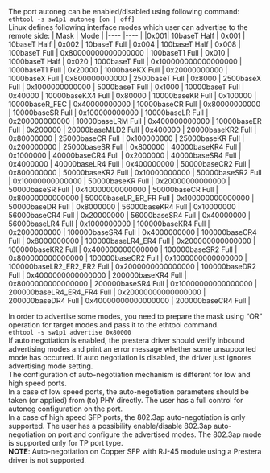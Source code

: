 
The port autoneg can be enabled/disabled using following command:  
`ethtool -s sw1p1 autoneg [on | off]`  
Linux defines following interface modes which user can advertise to the remote side:
| Mask | Mode |
|---- |---- |
|0x001| 10baseT Half |
0x001	|	10baseT Half	|
0x002	|	10baseT Full	|
0x004	|	100baseT Half	|
0x008	|	100baseT Full	|
0x80000000000000000	|	100baseT1 Full	|
0x010	|	1000baseT Half	|
0x020	|	1000baseT Full	|
0x100000000000000000	|	1000baseT1 Full	|
0x20000	|	1000baseKX Full	|
0x20000000000	|	1000baseX Full	|
0x800000000000	|	2500baseT Full	|
0x8000	|	2500baseX Full	|
0x1000000000000	|	5000baseT Full	|
0x1000	|	10000baseT Full	|
0x40000	|	10000baseKX4 Full	|
0x80000	|	10000baseKR Full	|
0x100000	|	10000baseR_FEC	|
0x40000000000	|	10000baseCR  Full	|
0x80000000000	|	10000baseSR  Full	|
0x100000000000	|	10000baseLR  Full	|
0x200000000000	|	10000baseLRM Full	|
0x400000000000	|	10000baseER  Full	|
0x200000	|	20000baseMLD2 Full	|
0x400000	|	20000baseKR2 Full	|
0x80000000	|	25000baseCR Full	|
0x100000000	|	25000baseKR Full	|
0x200000000	|	25000baseSR Full	|
0x800000	|	40000baseKR4 Full	|
0x1000000	|	40000baseCR4 Full	|
0x2000000	|	40000baseSR4 Full	|
0x4000000	|	40000baseLR4 Full	|
0x400000000	|	50000baseCR2 Full	|
0x800000000	|	50000baseKR2 Full	|
0x10000000000	|	50000baseSR2 Full	|
0x10000000000000	|	50000baseKR Full	|
0x20000000000000	|	50000baseSR Full	|
0x40000000000000	|	50000baseCR Full	|
0x80000000000000	|	50000baseLR_ER_FR Full	|
0x100000000000000	|	50000baseDR Full	|
0x8000000	|	56000baseKR4 Full	|
0x10000000	|	56000baseCR4 Full	|
0x20000000	|	56000baseSR4 Full	|
0x40000000	|	56000baseLR4 Full	|
0x1000000000	|	100000baseKR4 Full	|
0x2000000000	|	100000baseSR4 Full	|
0x4000000000	|	100000baseCR4 Full	|
0x8000000000	|	100000baseLR4_ER4 Full	|
0x200000000000000	|	100000baseKR2 Full	|
0x400000000000000	|	100000baseSR2 Full	|
0x800000000000000	|	100000baseCR2 Full	|
0x1000000000000000	|	100000baseLR2_ER2_FR2 Full	|
0x2000000000000000	|	100000baseDR2 Full	|
0x4000000000000000	|	200000baseKR4 Full	|
0x8000000000000000	|	200000baseSR4 Full	|
0x10000000000000000	|	200000baseLR4_ER4_FR4 Full	|
0x20000000000000000	|	200000baseDR4 Full	|
0x40000000000000000	|	200000baseCR4 Full	|

In order to advertise some modes, you need to prepare the mask using “OR” operation for target modes and pass it to the ethtool command.  
`ethtool -s sw1p1 advertise 0x80000`  
If auto negotiation is enabled, the prestera driver should verify inbound advertising modes and print an error message whether some unsupported mode has occurred. If auto negotiation is disabled, the driver just ignores advertising mode setting.    
The configuration of auto-negotiation mechanism is different for low and high speed ports.  
In a case of low speed ports, the auto-negotiation parameters should be taken (or applied) from (to) PHY directly.  The user has a full control for autoneg configuration on the port.  
In a case of high speed SFP ports, the 802.3ap auto-negotiation is only supported. The user has a possibility enable/disable 802.3ap auto-negotiation on port and configure the advertised modes. The 802.3ap mode is supported only for TP port type.  
**NOTE**: Auto-negotiation on Copper SFP with RJ-45 module using a Prestera driver is not supported.  

